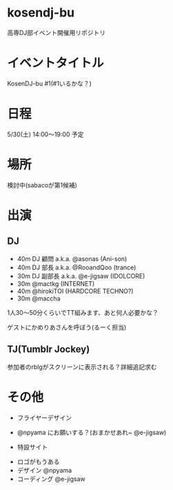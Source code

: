 kosendj-bu
==========

高専DJ部イベント開催用リポジトリ

# イベントタイトル
KosenDJ-bu #1(#1いるかな？)

# 日程
5/30(土) 14:00〜19:00 予定

# 場所
検討中(sabacoが第1候補)

# 出演
## DJ
* 40m DJ 顧問 a.k.a. @asonas (Ani-son)
* 40m DJ 部長 a.k.a. @RooandQoo (trance)
* 30m DJ 副部長 a.k.a. @e-jigsaw (IDOLCORE)
* 30m @mactkg (INTERNET)
* 40m @hirokiTOI (HARDCORE TECHNO?)
* 30m @maccha

1人30〜50分くらいでTT組みます、あと何人必要かな？

ゲストにかめりあさんを呼ぼう(るーく担当)

## TJ(Tumblr Jockey)
参加者のrblgがスクリーンに表示される？詳細追記求む

# その他
* フライヤーデザイン
 - @npyama にお願いする？(おまかせあれ~ @e-jigsaw)

* 特設サイト
 - ロゴがもうある
 - デザイン @npyama
 - コーディング @e-jigsaw

